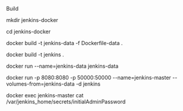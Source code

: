 Build

mkdir jenkins-docker 

cd jenkins-docker


docker build -t jenkins-data -f Dockerfile-data .

docker build -t jenkins .

docker run --name=jenkins-data jenkins-data

docker run -p 8080:8080 -p 50000:50000 --name=jenkins-master --volumes-from=jenkins-data -d jenkins

docker exec jenkins-master cat /var/jenkins_home/secrets/initialAdminPassword
